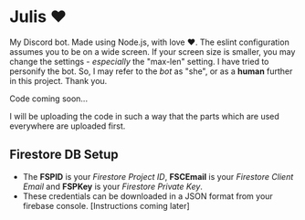 # Julis ❤
My Discord bot. Made using Node.js, with love ❤.
The eslint configuration assumes you to be on a wide screen.
If your screen size is smaller, you may change the settings - _especially_ the "max-len" setting.
I have tried to personify the bot.
So, I may refer to the _bot_ as "she", or as a **human** further in this project.
Thank you.

Code coming soon...

I will be uploading the code in such a way that the parts which are used everywhere are uploaded first.

## Firestore DB Setup
+ The **FSPID** is your _Firestore Project ID_, **FSCEmail** is your _Firestore Client Email_ and **FSPKey** is your _Firestore Private Key_.
+ These credentials can be downloaded in a JSON format from your firebase console. [Instructions coming later]
